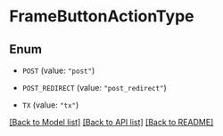 # FrameButtonActionType

## Enum


* `POST` (value: `"post"`)

* `POST_REDIRECT` (value: `"post_redirect"`)

* `TX` (value: `"tx"`)


[[Back to Model list]](../README.md#documentation-for-models) [[Back to API list]](../README.md#documentation-for-api-endpoints) [[Back to README]](../README.md)


